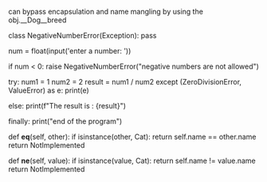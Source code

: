 can bypass encapsulation and name mangling by using the obj.__Dog__breed

class NegativeNumberError(Exception):
    pass

num = float(input('enter a number: '))

if num < 0:
    raise NegativeNumberError("negative numbers are not allowed")


try:
    num1 = 1
    num2 = 2
    result = num1 / num2
except (ZeroDivisionError, ValueError) as e:
    print(e)

else:
    print(f"The result is : {result}")

finally:
    print("end of the program")


def __eq__(self, other):
        if isinstance(other, Cat):
            return self.name == other.name
        return NotImplemented
    
def __ne__(self, value):
        if isinstance(value, Cat):
            return self.name != value.name
        return NotImplemented